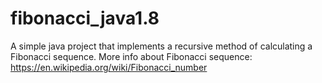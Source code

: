 # fibonacci_java1.8
A simple java project that implements a recursive method of calculating a Fibonacci sequence.
More info about Fibonacci sequence:
https://en.wikipedia.org/wiki/Fibonacci_number
